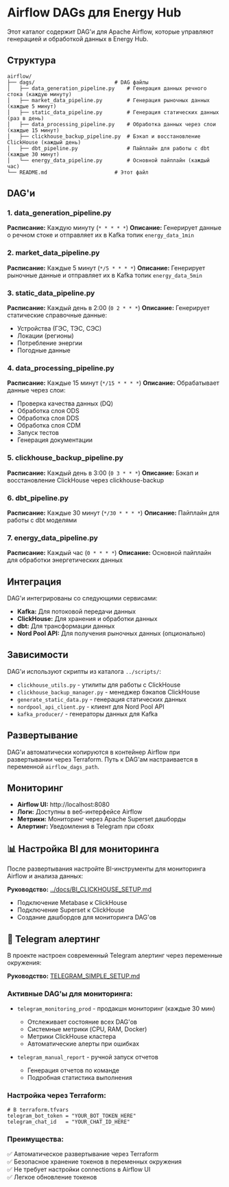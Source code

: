 # Airflow DAGs для Energy Hub

Этот каталог содержит DAG'и для Apache Airflow, которые управляют генерацией и обработкой данных в Energy Hub.

## Структура

```
airflow/
├── dags/                          # DAG файлы
│   ├── data_generation_pipeline.py    # Генерация данных речного стока (каждую минуту)
│   ├── market_data_pipeline.py        # Генерация рыночных данных (каждые 5 минут)
│   ├── static_data_pipeline.py        # Генерация статических данных (раз в день)
│   ├── data_processing_pipeline.py    # Обработка данных через слои (каждые 15 минут)
│   ├── clickhouse_backup_pipeline.py  # Бэкап и восстановление ClickHouse (каждый день)
│   ├── dbt_pipeline.py                # Пайплайн для работы с dbt (каждые 30 минут)
│   └── energy_data_pipeline.py        # Основной пайплайн (каждый час)
└── README.md                      # Этот файл
```

## DAG'и

### 1. data_generation_pipeline.py
**Расписание:** Каждую минуту (`* * * * *`)
**Описание:** Генерирует данные о речном стоке и отправляет их в Kafka топик `energy_data_1min`

### 2. market_data_pipeline.py
**Расписание:** Каждые 5 минут (`*/5 * * * *`)
**Описание:** Генерирует рыночные данные и отправляет их в Kafka топик `energy_data_5min`

### 3. static_data_pipeline.py
**Расписание:** Каждый день в 2:00 (`0 2 * * *`)
**Описание:** Генерирует статические справочные данные:
- Устройства (ГЭС, ТЭС, СЭС)
- Локации (регионы)
- Потребление энергии
- Погодные данные

### 4. data_processing_pipeline.py
**Расписание:** Каждые 15 минут (`*/15 * * * *`)
**Описание:** Обрабатывает данные через слои:
- Проверка качества данных (DQ)
- Обработка слоя ODS
- Обработка слоя DDS
- Обработка слоя CDM
- Запуск тестов
- Генерация документации

### 5. clickhouse_backup_pipeline.py
**Расписание:** Каждый день в 3:00 (`0 3 * * *`)
**Описание:** Бэкап и восстановление ClickHouse через clickhouse-backup

### 6. dbt_pipeline.py
**Расписание:** Каждые 30 минут (`*/30 * * * *`)
**Описание:** Пайплайн для работы с dbt моделями

### 7. energy_data_pipeline.py
**Расписание:** Каждый час (`0 * * * *`)
**Описание:** Основной пайплайн для обработки энергетических данных

## Интеграция

DAG'и интегрированы со следующими сервисами:
- **Kafka:** Для потоковой передачи данных
- **ClickHouse:** Для хранения и обработки данных
- **dbt:** Для трансформации данных
- **Nord Pool API:** Для получения рыночных данных (опционально)

## Зависимости

DAG'и используют скрипты из каталога `../scripts/`:
- `clickhouse_utils.py` - утилиты для работы с ClickHouse
- `clickhouse_backup_manager.py` - менеджер бэкапов ClickHouse
- `generate_static_data.py` - генерация статических данных
- `nordpool_api_client.py` - клиент для Nord Pool API
- `kafka_producer/` - генераторы данных для Kafka

## Развертывание

DAG'и автоматически копируются в контейнер Airflow при развертывании через Terraform. Путь к DAG'ам настраивается в переменной `airflow_dags_path`.

## Мониторинг

- **Airflow UI:** http://localhost:8080
- **Логи:** Доступны в веб-интерфейсе Airflow
- **Метрики:** Мониторинг через Apache Superset дашборды
- **Алертинг:** Уведомления в Telegram при сбоях

## 📊 Настройка BI для мониторинга

После развертывания настройте BI-инструменты для мониторинга Airflow и анализа данных:

**Руководство:** [../docs/BI_CLICKHOUSE_SETUP.md](../docs/BI_CLICKHOUSE_SETUP.md)
- Подключение Metabase к ClickHouse
- Подключение Superset к ClickHouse  
- Создание дашбордов для мониторинга DAG'ов

## 📱 Telegram алертинг

В проекте настроен современный Telegram алертинг через переменные окружения:

**Руководство:** [TELEGRAM_SIMPLE_SETUP.md](TELEGRAM_SIMPLE_SETUP.md)

### Активные DAG'ы для мониторинга:
- `telegram_monitoring_prod` - продакшн мониторинг (каждые 30 мин)
  - Отслеживает состояние всех DAG'ов
  - Системные метрики (CPU, RAM, Docker)
  - Метрики ClickHouse кластера
  - Автоматические алерты при ошибках

- `telegram_manual_report` - ручной запуск отчетов
  - Генерация отчетов по команде
  - Подробная статистика выполнения

### Настройка через Terraform:
```hcl
# В terraform.tfvars
telegram_bot_token = "YOUR_BOT_TOKEN_HERE"
telegram_chat_id   = "YOUR_CHAT_ID_HERE"
```

### Преимущества:
✅ Автоматическое развертывание через Terraform  
✅ Безопасное хранение токенов в переменных окружения  
✅ Не требует настройки connections в Airflow UI  
✅ Легкое обновление токенов
